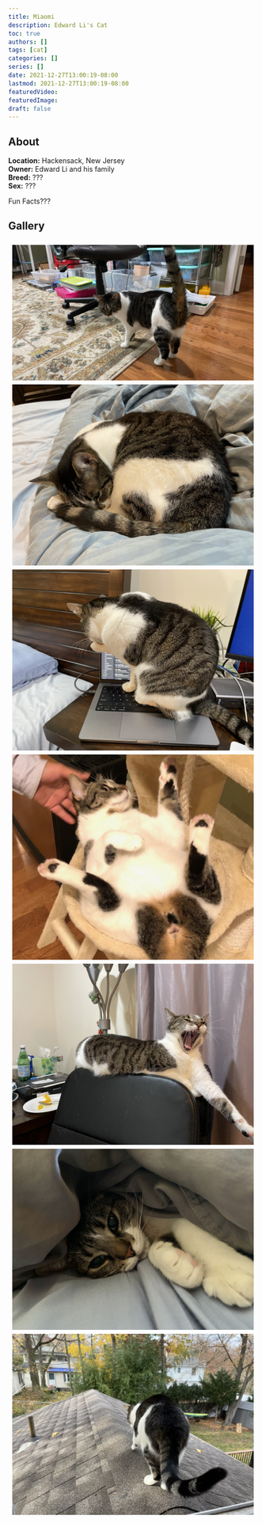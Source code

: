 ```yaml
---
title: Miaomi
description: Edward Li's Cat
toc: true
authors: []
tags: [cat]
categories: []
series: []
date: 2021-12-27T13:00:19-08:00
lastmod: 2021-12-27T13:00:19-08:00
featuredVideo:
featuredImage:
draft: false
---
```


## About

**Location:** Hackensack, New Jersey  
**Owner:** Edward Li and his family  
**Breed:** ???  
**Sex:** ???

Fun Facts???

<style>
  .i_row {
    display: flex;
    flex-wrap: wrap;
    padding: 0 4px;
  }

  /* Create two equal columns that sits next to each other */
  .i_col_half {
    flex: 50%;
    padding: 0 4px;
  }

  .i_col_half img {
    margin-top: 8px;
    vertical-align: middle;
  }

  .i_col_full {
    flex: 100%;
    padding: 0 4px;
  }

  .i_col_full img {
    margin-top: 8px;
    vertical-align: middle;
  }
</style>

## Gallery
<div class="i_row">
  <div class="i_col_full">
    <img src="/cats/miaomi/miaomi_1.jpeg">
  </div>
  <div class="i_col_half">
    <img src="/cats/miaomi/miaomi_2.jpeg">
    <img src="/cats/miaomi/miaomi_3.jpeg">
    <img src="/cats/miaomi/miaomi_5.JPG">
  </div>
  <div class="i_col_half">
    <img src="/cats/miaomi/miaomi_4.jpeg">
    <img src="/cats/miaomi/miaomi_6.jpeg">
    <img src="/cats/miaomi/miaomi_7.jpeg">
  </div>
</div>